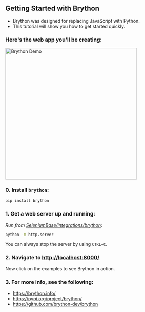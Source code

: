 ## Getting Started with Brython

* Brython was designed for replacing JavaScript with Python.
* This tutorial will show you how to get started quickly.

### Here's the web app you'll be creating:

<img src="https://seleniumbase.github.io/cdn/img/brython_demo.png" alt="Brython Demo" title="Brython Demo" width="410" />

### 0. Install ``brython``:

```bash
pip install brython
```

### 1. Get a web server up and running:

<i>Run from [SeleniumBase/integrations/brython](https://github.com/seleniumbase/SeleniumBase/tree/master/integrations/brython)</i>:

```bash
python -m http.server
```

You can always stop the server by using ``CTRL+C``.

### 2. Navigate to [http://localhost:8000/](http://localhost:8000/)

Now click on the examples to see Brython in action.

### 3. For more info, see the following:

* https://brython.info/
* https://pypi.org/project/brython/
* https://github.com/brython-dev/brython
